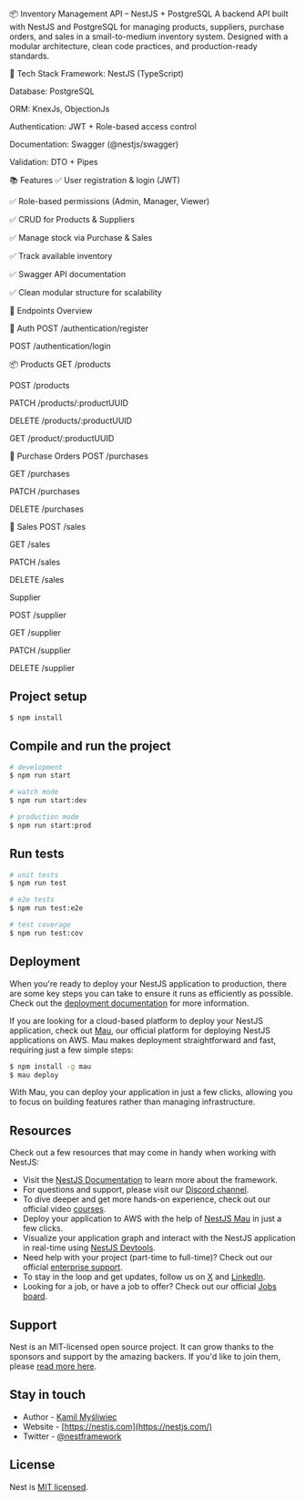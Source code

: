 📦 Inventory Management API – NestJS + PostgreSQL
A backend API built with NestJS and PostgreSQL for managing products, suppliers, purchase orders, and sales in a small-to-medium inventory system. Designed with a modular architecture, clean code practices, and production-ready standards.

🧰 Tech Stack
Framework: NestJS (TypeScript)

Database: PostgreSQL

ORM: KnexJs, ObjectionJs

Authentication: JWT + Role-based access control

Documentation: Swagger (@nestjs/swagger)

Validation: DTO + Pipes

📚 Features
✅ User registration & login (JWT)

✅ Role-based permissions (Admin, Manager, Viewer)

✅ CRUD for Products & Suppliers

✅ Manage stock via Purchase & Sales

✅ Track available inventory

✅ Swagger API documentation

✅ Clean modular structure for scalability

📌 Endpoints Overview

🔐 Auth
POST /authentication/register



POST /authentication/login

📦 Products
GET /products


POST /products


PATCH /products/:productUUID


DELETE /products/:productUUID


GET /product/:productUUID

🧾 Purchase Orders
POST /purchases

GET /purchases

PATCH /purchases

DELETE /purchases 

🛒 Sales
POST /sales


GET /sales


PATCH /sales


DELETE /sales



Supplier

POST /supplier


GET /supplier


PATCH /supplier


DELETE /supplier





## Project setup

```bash
$ npm install
```

## Compile and run the project

```bash
# development
$ npm run start

# watch mode
$ npm run start:dev

# production mode
$ npm run start:prod
```

## Run tests

```bash
# unit tests
$ npm run test

# e2e tests
$ npm run test:e2e

# test coverage
$ npm run test:cov
```

## Deployment

When you're ready to deploy your NestJS application to production, there are some key steps you can take to ensure it runs as efficiently as possible. Check out the [deployment documentation](https://docs.nestjs.com/deployment) for more information.

If you are looking for a cloud-based platform to deploy your NestJS application, check out [Mau](https://mau.nestjs.com), our official platform for deploying NestJS applications on AWS. Mau makes deployment straightforward and fast, requiring just a few simple steps:

```bash
$ npm install -g mau
$ mau deploy
```

With Mau, you can deploy your application in just a few clicks, allowing you to focus on building features rather than managing infrastructure.

## Resources

Check out a few resources that may come in handy when working with NestJS:

- Visit the [NestJS Documentation](https://docs.nestjs.com) to learn more about the framework.
- For questions and support, please visit our [Discord channel](https://discord.gg/G7Qnnhy).
- To dive deeper and get more hands-on experience, check out our official video [courses](https://courses.nestjs.com/).
- Deploy your application to AWS with the help of [NestJS Mau](https://mau.nestjs.com) in just a few clicks.
- Visualize your application graph and interact with the NestJS application in real-time using [NestJS Devtools](https://devtools.nestjs.com).
- Need help with your project (part-time to full-time)? Check out our official [enterprise support](https://enterprise.nestjs.com).
- To stay in the loop and get updates, follow us on [X](https://x.com/nestframework) and [LinkedIn](https://linkedin.com/company/nestjs).
- Looking for a job, or have a job to offer? Check out our official [Jobs board](https://jobs.nestjs.com).

## Support

Nest is an MIT-licensed open source project. It can grow thanks to the sponsors and support by the amazing backers. If you'd like to join them, please [read more here](https://docs.nestjs.com/support).

## Stay in touch

- Author - [Kamil Myśliwiec](https://twitter.com/kammysliwiec)
- Website - [https://nestjs.com](https://nestjs.com/)
- Twitter - [@nestframework](https://twitter.com/nestframework)

## License

Nest is [MIT licensed](https://github.com/nestjs/nest/blob/master/LICENSE).
